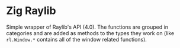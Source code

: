 # Zig Raylib

Simple wrapper of Raylib's API (4.0).
The functions are grouped in categories and are added as methods to the types
they work on (like `rl.Window.*` contains all of the window related functions).